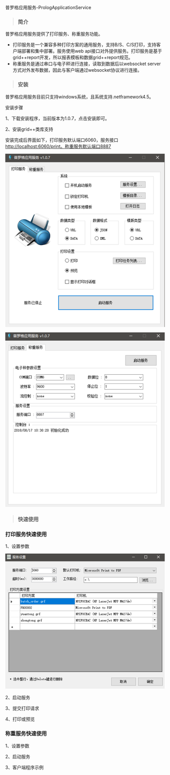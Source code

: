 普罗格应用服务-PrologApplicationService

> ### 简介

普罗格应用服务提供了打印服务、称重服务功能。

* 打印服务是一个兼容多种打印方案的通用服务，支持B/S、C/S打印，支持客户端部署和集中部署。服务使用web api接口对外提供服务。打印服务是基于grid++report开发，所以报表模板和数据grid++report规范。
* 称重服务是通过串口与电子秤进行连接，读取到数据后以websocket server方式对外发布数据，因此与客户端通过websocket协议进行连接。

> ### 安装

普罗格应用服务目前只支持windows系统，且系统支持.netframework4.5。

安装步骤

1、下载安装程序，当前版本为1.0.7，点击安装即可。

2、安装grid++类库支持

安装完成后界面如下，打印服务默认端口6060，服务接口[http://localhost:6060/print。称重服务默认端口8887](http://localhost:6060/print。称重服务默认端口8887)

![](/assets/import8172.png)

![](/assets/import8173.png)

> ### 快速使用

### 打印服务快速使用

1、设置参数

![](/assets/import8175.png)

2、启动服务

3、提交打印请求

4、打印或预览

### 称重服务快速使用

1、设置参数

2、启动服务

3、客户端程序示例

